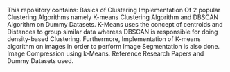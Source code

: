 This repository contains:
Basics of Clustering
Implementation Of  2 popular Clustering Algorithms namely K-means Clustering Algorithm and DBSCAN Algorithm on Dummy Datasets.
K-Means uses the concept of centroids and Distances to group similar data whereas DBSCAN is responsible for doing density-based Clustering.
Furthermore, Implementation of K-means algorithm on images in order to perform Image Segmentation is also done.
Image Compression using k-Means.
Reference Research Papers and Dummy Datasets used.
